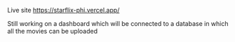 
Live site https://starflix-phi.vercel.app/


Still working on a dashboard which will be connected to a database in which all the movies can be uploaded

